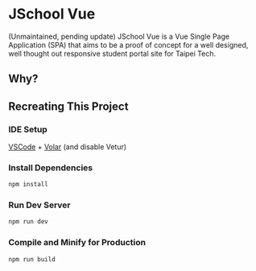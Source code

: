 # JSchool Vue
(Unmaintained, pending update)
JSchool Vue is a Vue Single Page Application (SPA) that aims to be a proof of concept for a well designed, well thought out responsive student portal site for Taipei Tech.


## Why?


## Recreating This Project

### IDE Setup

[VSCode](https://code.visualstudio.com/) + [Volar](https://marketplace.visualstudio.com/items?itemName=Vue.volar) (and disable Vetur)



### Install Dependencies

```sh
npm install
```

### Run Dev Server

```sh
npm run dev
```

### Compile and Minify for Production

```sh
npm run build
```
